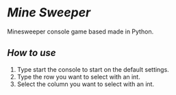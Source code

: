 # *Mine Sweeper*
Minesweeper console game based made in Python.

## *How to use*
1. Type start the console to start on the default settings.
2. Type the row you want to select with an int.
3. Select the column you want to select with an int.
